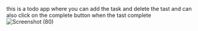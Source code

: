 this is a todo app where you can add the task and delete the tast 
and can also click on the complete button when the tast complete 
![Screenshot (80)](https://github.com/kashish1033/CODXO/assets/153904900/44836717-2cd0-4ce9-b688-4f698e9af8ce)
